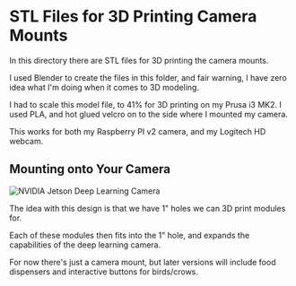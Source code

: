# STL Files for 3D Printing Camera Mounts

In this directory there are STL files for 3D printing the camera mounts.

I used Blender to create the files in this folder, and fair warning, I have zero idea what I'm doing when it comes to 3D modeling. 

I had to scale this model file, to 41% for 3D printing on my Prusa i3 MK2. I used PLA, and hot glued velcro on to the side where I mounted my camera.

This works for both my Raspberry PI v2 camera, and my Logitech HD webcam. 

## Mounting onto Your Camera

![NVIDIA Jetson Deep Learning Camera](https://github.com/burningion/rich-mans-deep-learning-camera/raw/master/images/birdcamera.jpeg)

The idea with this design is that we have 1" holes we can 3D print modules for. 

Each of these modules then fits into the 1" hole, and expands the capabilities of the deep learning camera.

For now there's just a camera mount, but later versions will include food dispensers and interactive buttons for birds/crows.


